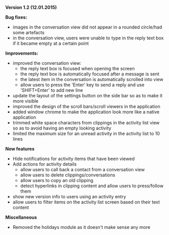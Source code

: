 ﻿**Version 1.2 (12.01.2015)**

**Bug fixes:**

 - images in the conversation view did not appear in a rounded circle/had some artefacts
 - in the conversation view, users were unable to type in the reply text box if it became empty at a certain point

**Improvements:**

 - improved the conversation view: 
	 - the reply text box is focused when opening the screen
	 - the reply text box is automatically focused after a message is sent 
	 - the latest item in the conversation is automatically scrolled into view
	 - allow users to press the 'Enter' key to send a reply and use 'SHIFT+Enter' to add new line
 - update the layout of the settings button on the side bar so as to make it more visible
 - improved the design of the scroll bars/scroll viewers in the application
 - added window chrome to make the application look more like a native application
 - trimmed white space characters from clippings in the activity list view so as to avoid having an empty looking activity
 - limited the maximum size for an unread activity in the activity list to 10 lines

**New features**

 - Hide notifications for activity items that have been viewed
 - Add actions for activity details
	 - allow users to call back a contact from a conversation view
	 - allow users to delete clippings/conversations
	 - allow users to copy an old clipping
	 - detect hyperlinks in clipping content and allow users to press/follow them
 - show new version info to users using an activity entry
 - allow users to filter items on the activity list screen based on their text content

**Miscellaneous**

 - Removed the holidays module as it doesn't make sense any more